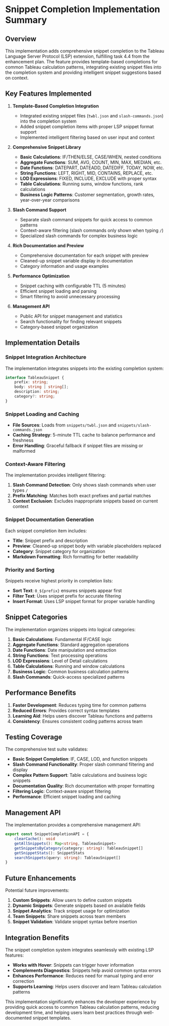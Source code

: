 # Snippet Completion Implementation Summary

## Overview

This implementation adds comprehensive snippet completion to the Tableau Language Server Protocol (LSP) extension, fulfilling task 4.4 from the enhancement plan. The feature provides template-based completions for common Tableau calculation patterns, integrating existing snippet files into the completion system and providing intelligent snippet suggestions based on context.

## Key Features Implemented

1. **Template-Based Completion Integration**
   - Integrated existing snippet files (`twbl.json` and `slash-commands.json`) into the completion system
   - Added snippet completion items with proper LSP snippet format support
   - Implemented intelligent filtering based on user input and context

2. **Comprehensive Snippet Library**
   - **Basic Calculations**: IF/THEN/ELSE, CASE/WHEN, nested conditions
   - **Aggregate Functions**: SUM, AVG, COUNT, MIN, MAX, MEDIAN, etc.
   - **Date Functions**: DATEPART, DATEADD, DATEDIFF, TODAY, NOW, etc.
   - **String Functions**: LEFT, RIGHT, MID, CONTAINS, REPLACE, etc.
   - **LOD Expressions**: FIXED, INCLUDE, EXCLUDE with proper syntax
   - **Table Calculations**: Running sums, window functions, rank calculations
   - **Business Logic Patterns**: Customer segmentation, growth rates, year-over-year comparisons

3. **Slash Command Support**
   - Separate slash command snippets for quick access to common patterns
   - Context-aware filtering (slash commands only shown when typing `/`)
   - Specialized slash commands for complex business logic

4. **Rich Documentation and Preview**
   - Comprehensive documentation for each snippet with preview
   - Cleaned-up snippet variable display in documentation
   - Category information and usage examples

5. **Performance Optimization**
   - Snippet caching with configurable TTL (5 minutes)
   - Efficient snippet loading and parsing
   - Smart filtering to avoid unnecessary processing

6. **Management API**
   - Public API for snippet management and statistics
   - Search functionality for finding relevant snippets
   - Category-based snippet organization

## Implementation Details

### Snippet Integration Architecture

The implementation integrates snippets into the existing completion system:

```typescript
interface TableauSnippet {
    prefix: string;
    body: string | string[];
    description: string;
    category?: string;
}
```

### Snippet Loading and Caching

- **File Sources**: Loads from `snippets/twbl.json` and `snippets/slash-commands.json`
- **Caching Strategy**: 5-minute TTL cache to balance performance and freshness
- **Error Handling**: Graceful fallback if snippet files are missing or malformed

### Context-Aware Filtering

The implementation provides intelligent filtering:

1. **Slash Command Detection**: Only shows slash commands when user types `/`
2. **Prefix Matching**: Matches both exact prefixes and partial matches
3. **Context Exclusion**: Excludes inappropriate snippets based on current context

### Snippet Documentation Generation

Each snippet completion item includes:
- **Title**: Snippet prefix and description
- **Preview**: Cleaned-up snippet body with variable placeholders replaced
- **Category**: Snippet category for organization
- **Markdown Formatting**: Rich formatting for better readability

### Priority and Sorting

Snippets receive highest priority in completion lists:
- **Sort Text**: `0_${prefix}` ensures snippets appear first
- **Filter Text**: Uses snippet prefix for accurate filtering
- **Insert Format**: Uses LSP snippet format for proper variable handling

## Snippet Categories

The implementation organizes snippets into logical categories:

1. **Basic Calculations**: Fundamental IF/CASE logic
2. **Aggregate Functions**: Standard aggregation operations
3. **Date Functions**: Date manipulation and extraction
4. **String Functions**: Text processing operations
5. **LOD Expressions**: Level of Detail calculations
6. **Table Calculations**: Running and window calculations
7. **Business Logic**: Common business calculation patterns
8. **Slash Commands**: Quick-access specialized patterns

## Performance Benefits

1. **Faster Development**: Reduces typing time for common patterns
2. **Reduced Errors**: Provides correct syntax templates
3. **Learning Aid**: Helps users discover Tableau functions and patterns
4. **Consistency**: Ensures consistent coding patterns across team

## Testing Coverage

The comprehensive test suite validates:

- **Basic Snippet Completion**: IF, CASE, LOD, and function snippets
- **Slash Command Functionality**: Proper slash command filtering and display
- **Complex Pattern Support**: Table calculations and business logic snippets
- **Documentation Quality**: Rich documentation with proper formatting
- **Filtering Logic**: Context-aware snippet filtering
- **Performance**: Efficient snippet loading and caching

## Management API

The implementation provides a comprehensive management API:

```typescript
export const SnippetCompletionAPI = {
    clearCache(): void
    getAllSnippets(): Map<string, TableauSnippet>
    getSnippetsByCategory(category: string): TableauSnippet[]
    getSnippetStats(): SnippetStats
    searchSnippets(query: string): TableauSnippet[]
}
```

## Future Enhancements

Potential future improvements:
1. **Custom Snippets**: Allow users to define custom snippets
2. **Dynamic Snippets**: Generate snippets based on available fields
3. **Snippet Analytics**: Track snippet usage for optimization
4. **Team Snippets**: Share snippets across team members
5. **Snippet Validation**: Validate snippet syntax before insertion

## Integration Benefits

The snippet completion system integrates seamlessly with existing LSP features:
- **Works with Hover**: Snippets can trigger hover information
- **Complements Diagnostics**: Snippets help avoid common syntax errors
- **Enhances Performance**: Reduces need for manual typing and error correction
- **Supports Learning**: Helps users discover and learn Tableau calculation patterns

This implementation significantly enhances the developer experience by providing quick access to common Tableau calculation patterns, reducing development time, and helping users learn best practices through well-documented snippet templates.
</text>